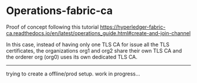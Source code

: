 # Operations-fabric-ca

Proof of concept following this tutorial https://hyperledger-fabric-ca.readthedocs.io/en/latest/operations_guide.html#create-and-join-channel

In this case, instead of having only one TLS CA for issue all the TLS certificates, the organizations org1 and org2 share their own TLS CA and the orderer org (org0) uses its own dedicated TLS CA.

---

trying to create a offline/prod setup.
work in progress...
